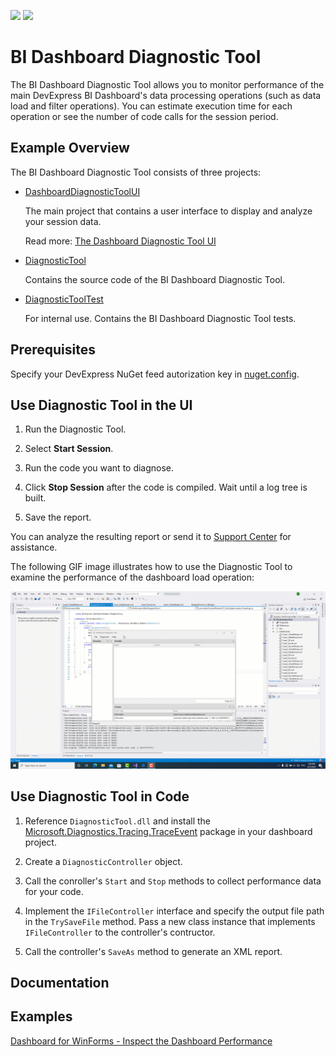 <!-- default badges list -->
[![](https://img.shields.io/badge/Open_in_DevExpress_Support_Center-FF7200?style=flat-square&logo=DevExpress&logoColor=white)](https://supportcenter.devexpress.com/ticket/details/T1085109)
[![](https://img.shields.io/badge/📖_How_to_use_DevExpress_Examples-e9f6fc?style=flat-square)](https://docs.devexpress.com/GeneralInformation/403183)
<!-- default badges end -->
# BI Dashboard Diagnostic Tool

The BI Dashboard Diagnostic Tool allows you to monitor performance of the main DevExpress BI Dashboard's data processing operations (such as data load and filter operations). You can estimate execution time for each operation or see the number of code calls for the session period.

## Example Overview

The BI Dashboard Diagnostic Tool consists of three projects:

- [DashboardDiagnosticToolUI](./DashboardDiagnosticToolUI) 

  The main project that contains a user interface to display and analyze your session data.

  Read more: [The Dashboard Diagnostic Tool UI](./DashboardDiagnosticToolUI/readme.md)

- [DiagnosticTool](./DiagnosticTool) 

  Contains the source code of the BI Dashboard Diagnostic Tool.
  
- [DiagnosticToolTest](./DiagnosticToolTest)

  For internal use. Contains the BI Dashboard Diagnostic Tool tests.

## Prerequisites

Specify your DevExpress NuGet feed autorization key in [nuget.config](./nuget.config#L7).

## Use Diagnostic Tool in the UI

1. Run the Diagnostic Tool.

2. Select **Start Session**.

3. Run the code you want to diagnose.

4. Click **Stop Session** after the code is compiled. Wait until a log tree is built.

5. Save the report.

You can analyze the resulting report or send it to [Support Center](https://supportcenter.devexpress.com/ticket/list) for assistance.

The following GIF image illustrates how to use the Diagnostic Tool to examine the performance of the dashboard load operation:

![BI Dashboard Diagnostic Tool](./images/bi-dashboard-diagnostic-tool.gif)

## Use Diagnostic Tool in Code

1. Reference `DiagnosticTool.dll` and install the [Microsoft.Diagnostics.Tracing.TraceEvent](https://www.nuget.org/packages/Microsoft.Diagnostics.Tracing.TraceEvent/) package in your dashboard project. 

2. Create a `DiagnosticController` object. 

3. Call the conroller's `Start` and `Stop` methods to collect performance data for your code. 

4. Implement the `IFileController` interface and specify the output file path in the `TrySaveFile` method. Pass a new class instance that implements `IFileController` to the controller's contructor. 

5. Call the controller's `SaveAs` method to generate an XML report.

## Documentation

## Examples 

[Dashboard for WinForms - Inspect the Dashboard Performance](https://github.com/DevExpress-Examples/dashboard-for-winforms-diagnose-performance)
